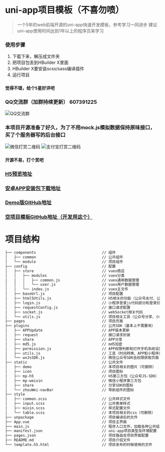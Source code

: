 # uni-app项目模板（不喜勿喷）
> 一个5年的web前端开源的uni-app快速开发模板，参考学习一同进步
> 建议uni-app使用时间达到1年以上的程序员来学习

### 使用步骤
1. 下载下来，解压成文件夹
2. 把项目包丢到HBuilder X里面
3. HBuilder X要安装scss/sass编译插件
4. 运行项目

### `觉得不错，给个5星好评吧`

### QQ交流群（加群持续更新） 607391225
![QQ交流群](http://qn.kemean.cn//upload/202004/14/15868301778472k7oubi6.png)

### 本项目开源准备了好久，为了不用mock.js模拟数据保持原味接口，买了个服务器写的后台接口
![微信打赏二维码](http://qn.kemean.cn/upload/202006/17/15923814750253qjayobp.png)
![支付宝打赏二维码](http://qn.kemean.cn/upload/202006/17/1592381515304aezjp7h3.jpg)

### `开源不易，打个赏吧`
### [H5预览地址](http://8.129.186.35/index.html)
### [安卓APP安装包下载地址](http://qn.kemean.cn/upload/202006/10/1591785853646tulgw1o4.apk)
### [Demo版GitHub地址](https://github.com/zhouwei1994/uni-app-demo)
### [空项目模板GitHub地址（开发用这个）](https://github.com/zhouwei1994/uni-app-template)

# 项目结构

``` bash
├── components                              // 组件
│   ├── common                              // 公共组件
│   └── module                              // 项目组件
├── config                                  // 配置
│   ├── store                          		// vuex商店
│   │	├── modules							// vuex分类
│   │	│	├── common.js					// vuex通用数据管理
│   │	│	└── user.js						// vuex用户数据管理
│   │	└── index.js						// vuex主文件
│   ├── baseUrl.js                          // 项目配置
│   ├── html5Utils.js                       // H5相关的功能（公众号支付、公众号登录）
│   ├── login.js                            // 小程序登录js代码部分和登录拦截器代码
│   ├── requestConfig.js                    // 接口请求配置
│   ├── socket.js                           // webSocket相关代码
│   └── utils.js                            // 项目相关工具（公众号分享、小程序分享数据处理、支付、获取经纬度、支付分配）
├── pages  									// 项目页面
├── plugins                                 // 公共SDK（基本上不需要改）
│   ├── APPUpdate                          	// APP版本更新
│   ├── request                          	// 接口请求封装
│   ├── share                           	// APP分享
│   ├── md5.js                           	// md5加密
│   ├── permission.js                       // APP权限判断和打开手机系统设置
│   ├── utils.js                       		// 工具（时间转换、APP和小程序获取经纬度代码）
│   └── wxJsSDK.js                       	// 微信公众号SDK去权限获取页面
├── static                                  // 公共文件
│   ├── demo                          		// 本项目相关的图片（可删除）
│   ├── icon                          		// 项目图标
│   ├── mp-h5                          		// H5第三方包（公众号JS-SDK）
│   ├── mp-weixin                          	// 微信小程序第三方包
│   ├── share                          		// 分享SDK的图标
│   └── zhouWei-navBar                      // 导航组件的图标                                
├── style
│   ├── common.scss                         // 公共样式文件
│   ├── input.scss                         	// 公共表单样式
│   ├── mixin.scss                          // 样式配置文件
│   └── table.scss                          // 本项目相关的css（可删除）
├── unpackage                               // 项目编译后的文件
├── App.vue                                 // 项目主界面
├── main.js                                 // 程序入口文件，加载各种公共组件
├── manifest.json                           // uni-app项目类型及环境配置
├── pages.json                           	// 项目路由及项目界面配置
├── README.md                               // 项目介绍文件
└── template.h5.html                        // 项目发布的时候使用的文件
```
